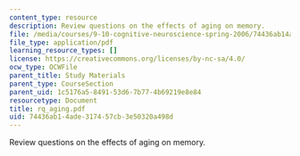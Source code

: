 ```yaml
---
content_type: resource
description: Review questions on the effects of aging on memory.
file: /media/courses/9-10-cognitive-neuroscience-spring-2006/74436ab14ade317457cb3e50320a498d_rq_aging.pdf
file_type: application/pdf
learning_resource_types: []
license: https://creativecommons.org/licenses/by-nc-sa/4.0/
ocw_type: OCWFile
parent_title: Study Materials
parent_type: CourseSection
parent_uid: 1c5176a5-8491-53d6-7b77-4b69219e8e84
resourcetype: Document
title: rq_aging.pdf
uid: 74436ab1-4ade-3174-57cb-3e50320a498d
---
```

Review questions on the effects of aging on memory.